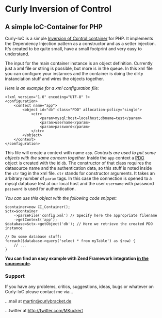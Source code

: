 # Curly Inversion of Control #
## A simple IoC-Container for PHP ##
Curly-IoC is a simple [Inversion of Control container](http://martinfowler.com/articles/injection.html) for PHP. It implements the Dependency Injection pattern as a constructor and as a setter injection. It's created to be quite small, have a small footprint and very easy to understand.

The input for the main container instance is an object definition. Currently just a xml file or string is possible, but more is in the queue. In this xml file you can configure your instances and the container is doing the dirty instanciation stuff and wires the objects together.

_Here is an example for a xml configuration file:_

```
<?xml version="1.0" encoding="UTF-8" ?>
<configuration>
	<context name="app">
		<object id="db" class="PDO" allocation-policy="single">
			<ctr>
				<param>mysql:host=localhost;dbname=test</param>
				<param>username</param>
				<param>password</param>
			</ctr>
		</object>
	</context>
</configuration>
```

This file will create a context with name `app`. _Contexts are used to put some objects with the same concern together._ Inside the `app` context a [PDO](http://php.net/pdo) object is created with the id `db`. The constructor of that class requires the datasource name and the authentication data, so this stuff is noted inside the `ctr` tag in the xml file. `ctr` stands for constructor arguments. It takes an arbitrary number of `param` tags. In this case the connection is opened to a mysql database test at our local host and the user `username` with password `password` is used for authentication.

_You can use this object with the following code snippet:_

```
$container=new CI_Container();
$ctx=$container
	->parseFile('config.xml') // Specify here the appropriate filename
	->getContext('app');
$database=$ctx->getObject('db'); // Here we retrieve the created PDO instance

// Do some database stuff:
foreach($database->query('select * from myTable') as $row) {
	// ...
}
```

**You can find an easy example with Zend Framework integration [in the sourcecode](http://code.google.com/p/curly-ioc/source/browse/trunk/app/).**

### Support ###
If you have any problems, critics, suggestions, ideas, bugs or whatever on Curly-IoC please contact me via...

...mail at martin@curlybracket.de

...twitter at http://twitter.com/MKuckert